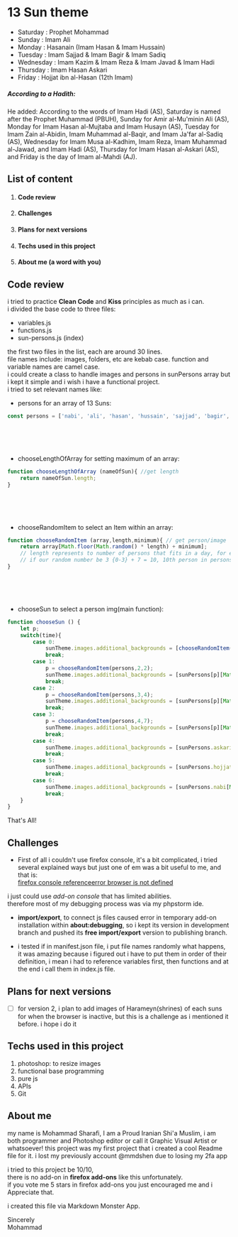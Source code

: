 # 13 Sun theme
* Saturday  : Prophet Mohammad
* Sunday    : Imam Ali
* Monday    : Hasanain (Imam Hasan & Imam Hussain)
* Tuesday   : Imam Sajjad & Imam Bagir & Imam Sadiq
* Wednesday : Imam Kazim & Imam Reza & Imam Javad & Imam Hadi
* Thursday  : Imam Hasan Askari
* Friday    : Hojjat ibn al-Hasan (12th Imam)

##### According to a Hadith:  
He added: According to the words of Imam Hadi (AS), Saturday is named after the Prophet Muhammad (PBUH), Sunday for Amir al-Mu'minin Ali (AS), Monday for Imam Hasan al-Mujtaba and Imam Husayn (AS), Tuesday for Imam Zain al-Abidin, Imam Muhammad al-Baqir, and Imam Ja'far al-Sadiq (AS), Wednesday for Imam Musa al-Kadhim, Imam Reza, Imam Muhammad al-Jawad, and Imam Hadi (AS), Thursday for Imam Hasan al-Askari (AS), and Friday is the day of Imam al-Mahdi (AJ).

## List of content
1. #### Code review
2. #### Challenges
3. #### Plans for next versions
4. #### Techs used in this project
5. #### About me (a word with you)


## Code review
i tried to practice **Clean Code** and **Kiss** principles as much as i can.  
i divided the base code to three files:  
* variables.js
* functions.js
* sun-persons.js (index)  

the first two files in the list, each are around 30 lines.  
file names include: images, folders, etc are kebab case. 
function and variable names are camel case.  
i could create a class to handle images and persons in sunPersons array but i kept it simple and i wish i have a functional project.  
i tried to set relevant names like:
* persons for an array of 13 Suns:
```javascript
const persons = ['nabi', 'ali', 'hasan', 'hussain', 'sajjad', 'bagir', 'sadigh', 'kazim', 'reza', 'javad', 'hadi', 'askari' ,'hojjat'];
```
<br>
<br>
<br>

* chooseLengthOfArray for setting maximum of an array:
```javascript
function chooseLengthOfArray (nameOfSun){ //get length
    return nameOfSun.length;
}
```
<br>
<br>
<br>

* chooseRandomItem to select an Item within an array:
```javascript
function chooseRandomItem (array,length,minimum){ // get person/image
    return array[Math.floor(Math.random() * length) + minimum]; 
    // length represents to number of persons that fits in a day, for example wednesday has 4 persons, so length = 4, in this example minimum should be 7, because 7 first persons were used in previously days.
    // if our random number be 3 {0-3} + 7 = 10, 10th person in persons array is Imam Hadi
}
```
<br>
<br>
<br>

* chooseSun to select a person img(main function):
```javascript
function chooseSun () {
    let p;
    switch(time){
        case 0:
            sunTheme.images.additional_backgrounds = [chooseRandomItem(sunPersons.ali,chooseLengthOfArray(sunPersons.ali),0)];
            break;
        case 1:
            p = chooseRandomItem(persons,2,2);
            sunTheme.images.additional_backgrounds = [sunPersons[p][Math.floor(Math.random() * chooseLengthOfArray(sunPersons[p]))]];
            break;
        case 2:
            p = chooseRandomItem(persons,3,4);
            sunTheme.images.additional_backgrounds = [sunPersons[p][Math.floor(Math.random() * chooseLengthOfArray(sunPersons[p]))]];
            break;
        case 3:
            p = chooseRandomItem(persons,4,7);
            sunTheme.images.additional_backgrounds = [sunPersons[p][Math.floor(Math.random() * chooseLengthOfArray(sunPersons[p]))]];
            break;
        case 4:
            sunTheme.images.additional_backgrounds = [sunPersons.askari[Math.floor(Math.random() * chooseLengthOfArray(sunPersons.askari))]];
            break;
        case 5:
            sunTheme.images.additional_backgrounds = [sunPersons.hojjat[Math.floor(Math.random() * chooseLengthOfArray(sunPersons.hojjat))]];
            break;
        case 6:
            sunTheme.images.additional_backgrounds = [sunPersons.nabi[Math.floor(Math.random() * chooseLengthOfArray(sunPersons.nabi))]];
            break;
    }
}
```

That's All!

## Challenges
- First of all i couldn't use firefox console, it's a bit complicated, i tried several explained ways but just one of em was a bit useful to me, and that is:    
<a href="https://stackoverflow.com/questions/47143453/firefox-console-referenceerror-browser-is-not-defined" target="_blank">firefox console referenceerror browser is not defined</a>

i just could use *add-on console* that has limited abilities.  
therefore most of my debugging process was via my phpstorm ide.

- **import/export**, to connect js files caused error in temporary add-on installation within **about:debugging**, so i kept its version in development branch and pushed its **free import/export** version to publishing branch.

- i tested if in manifest.json file, i put file names randomly what happens, it was amazing because i figured out i have to put them in order of their definition, i mean i had to reference variables first, then functions and at the end i call them in index.js file.

## Plans for next versions
* [ ] for version 2, i plan to add images of Harameyn(shrines) of each suns for when the browser is inactive, but this is a challenge as i mentioned it before. i hope i do it
 
## Techs used in this project
1. photoshop: to resize images
2. functional base programming
3. pure js
4. APIs
5. Git

## About me 
my name is Mohammad Sharafi, I am a Proud Iranian Shi'a Muslim, i am both programmer and Photoshop editor or call it Graphic Visual Artist or whatsoever!
this project was my first project that i created a cool Readme file for it.
i lost my previously account @mmdshen due to losing my 2fa app

i tried to this project be 10/10,  
there is no add-on in **firefox add-ons** like this unfortunately.  
if you vote me 5 stars in firefox add-ons you just encouraged me and i Appreciate that.

i created this file via Markdown Monster App.

Sincerely  
Mohammad
